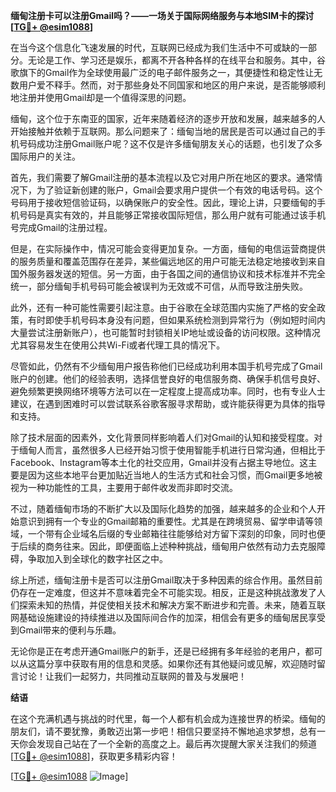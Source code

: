 **缅甸注册卡可以注册Gmail吗？——一场关于国际网络服务与本地SIM卡的探讨[[TG💪+ @esim1088](https://t.me/s/esim1088)]**

在当今这个信息化飞速发展的时代，互联网已经成为我们生活中不可或缺的一部分。无论是工作、学习还是娱乐，都离不开各种各样的在线平台和服务。其中，谷歌旗下的Gmail作为全球使用最广泛的电子邮件服务之一，其便捷性和稳定性让无数用户爱不释手。然而，对于那些身处不同国家和地区的用户来说，是否能够顺利地注册并使用Gmail却是一个值得深思的问题。

缅甸，这个位于东南亚的国家，近年来随着经济的逐步开放和发展，越来越多的人开始接触并依赖于互联网。那么问题来了：缅甸当地的居民是否可以通过自己的手机号码成功注册Gmail账户呢？这不仅是许多缅甸朋友关心的话题，也引发了众多国际用户的关注。

首先，我们需要了解Gmail注册的基本流程以及它对用户所在地区的要求。通常情况下，为了验证新创建的账户，Gmail会要求用户提供一个有效的电话号码。这个号码用于接收短信验证码，以确保账户的安全性。因此，理论上讲，只要缅甸的手机号码是真实有效的，并且能够正常接收国际短信，那么用户就有可能通过该手机号完成Gmail的注册过程。

但是，在实际操作中，情况可能会变得更加复杂。一方面，缅甸的电信运营商提供的服务质量和覆盖范围存在差异，某些偏远地区的用户可能无法稳定地接收到来自国外服务器发送的短信。另一方面，由于各国之间的通信协议和技术标准并不完全统一，部分缅甸手机号码可能会被误判为无效或不可信，从而导致注册失败。

此外，还有一种可能性需要引起注意。由于谷歌在全球范围内实施了严格的安全政策，有时即使手机号码本身没有问题，但如果系统检测到异常行为（例如短时间内大量尝试注册新账户），也可能暂时封锁相关IP地址或设备的访问权限。这种情况尤其容易发生在使用公共Wi-Fi或者代理工具的情况下。

尽管如此，仍然有不少缅甸用户报告称他们已经成功利用本国手机号完成了Gmail账户的创建。他们的经验表明，选择信誉良好的电信服务商、确保手机信号良好、避免频繁更换网络环境等方法可以在一定程度上提高成功率。同时，也有专业人士建议，在遇到困难时可以尝试联系谷歌客服寻求帮助，或许能获得更为具体的指导和支持。

除了技术层面的因素外，文化背景同样影响着人们对Gmail的认知和接受程度。对于缅甸人而言，虽然很多人已经开始习惯于使用智能手机进行日常沟通，但相比于Facebook、Instagram等本土化的社交应用，Gmail并没有占据主导地位。这主要是因为这些本地平台更加贴近当地人的生活方式和社会习惯，而Gmail更多地被视为一种功能性的工具，主要用于邮件收发而非即时交流。

不过，随着缅甸市场的不断扩大以及国际化趋势的加强，越来越多的企业和个人开始意识到拥有一个专业的Gmail邮箱的重要性。尤其是在跨境贸易、留学申请等领域，一个带有企业域名后缀的专业邮箱往往能够给对方留下深刻的印象，同时也便于后续的商务往来。因此，即便面临上述种种挑战，缅甸用户依然有动力去克服障碍，争取加入到全球化的数字社区之中。

综上所述，缅甸注册卡是否可以注册Gmail取决于多种因素的综合作用。虽然目前仍存在一定难度，但这并不意味着完全不可能实现。相反，正是这种挑战激发了人们探索未知的热情，并促使相关技术和解决方案不断进步和完善。未来，随着互联网基础设施建设的持续推进以及国际间合作的加深，相信会有更多的缅甸居民享受到Gmail带来的便利与乐趣。

无论你是正在考虑开通Gmail账户的新手，还是已经拥有多年经验的老用户，都可以从这篇分享中获取有用的信息和灵感。如果你还有其他疑问或见解，欢迎随时留言讨论！让我们一起努力，共同推动互联网的普及与发展吧！

**结语**

在这个充满机遇与挑战的时代里，每一个人都有机会成为连接世界的桥梁。缅甸的朋友们，请不要犹豫，勇敢迈出第一步吧！相信只要坚持不懈地追求梦想，总有一天你会发现自己站在了一个全新的高度之上。最后再次提醒大家关注我们的频道[[TG💪+ @esim1088](https://t.me/s/esim1088)]，获取更多精彩内容！  

[[TG💪+ @esim1088](https://t.me/s/esim1088) ![Image](https://i.postimg.cc/4NQfJmqS/Snipaste-2025-05-13-00-14-12.png)]